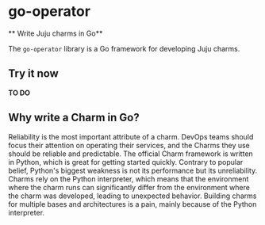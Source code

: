# go-operator

** Write Juju charms in Go**

The `go-operator` library is a Go framework for developing Juju charms.

## Try it now

**TO DO**

## Why write a Charm in Go?

Reliability is the most important attribute of a charm. DevOps teams should focus their attention on operating their services, and the Charms they use should be reliable and predictable. The official Charm framework is written in Python, which is great for getting started quickly. Contrary to popular belief, Python's biggest weakness is not its performance but its unreliability. Charms rely on the Python interpreter, which means that the environment where the charm runs can significantly differ from the environment where the charm was developed, leading to unexpected behavior. Building charms for multiple bases and architectures is a pain, mainly because of the Python interpreter.
